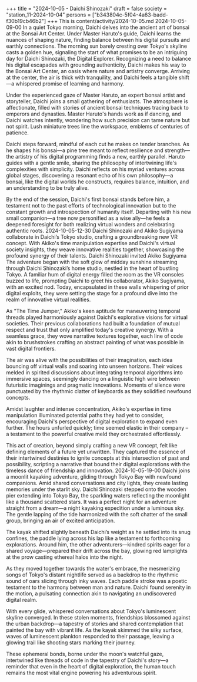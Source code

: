 +++
title = "2024-10-05 - Daichi Shinozaki"
draft = false
society = "station_11-2024-10-04"
persons = ["b343804c-5f04-4a63-badd-f30b19cb46b2"]
+++
This is content/activity/2024-10-05.md
2024-10-05-09-00
In a quiet Tokyo morning, Daichi delves into the ancient art of bonsai at the Bonsai Art Center. Under Master Haruto's guide, Daichi learns the nuances of shaping nature, finding balance between his digital pursuits and earthly connections.
The morning sun barely cresting over Tokyo's skyline casts a golden hue, signaling the start of what promises to be an intriguing day for Daichi Shinozaki, the Digital Explorer. Recognizing a need to balance his digital escapades with grounding authenticity, Daichi makes his way to the Bonsai Art Center, an oasis where nature and artistry converge. Arriving at the center, the air is thick with tranquility, and Daichi feels a tangible shift—a whispered promise of learning and harmony. 

Under the experienced gaze of Master Haruto, an expert bonsai artist and storyteller, Daichi joins a small gathering of enthusiasts. The atmosphere is affectionate, filled with stories of ancient bonsai techniques tracing back to emperors and dynasties. Master Haruto's hands work as if dancing, and Daichi watches intently, wondering how such precision can tame nature but not spirit. Lush miniature trees line the workspace, emblems of centuries of patience.

Daichi steps forward, mindful of each cut he makes on tender branches. As he shapes his bonsai—a pine tree meant to reflect resilience and strength—the artistry of his digital programming finds a new, earthly parallel. Haruto guides with a gentle smile, sharing the philosophy of intertwining life's complexities with simplicity. Daichi reflects on his myriad ventures across global stages, discovering a resonant echo of his own philosophy—a bonsai, like the digital worlds he constructs, requires balance, intuition, and an understanding to be truly alive.

By the end of the session, Daichi's first bonsai stands before him, a testament not to the past efforts of technological innovation but to the constant growth and introspection of humanity itself. Departing with his new small companion—a tree now personified as a wise ally—he feels a deepened foresight for both realizing virtual wonders and celebrating authentic roots.
2024-10-05-12-30
Daichi Shinozaki and Akiko Sugiyama collaborate in Daichi’s Tokyo studio, crafting a groundbreaking new VR concept. With Akiko's time manipulation expertise and Daichi's virtual society insights, they weave innovative realities together, showcasing the profound synergy of their talents.
Daichi Shinozaki invited Akiko Sugiyama
The adventure began with the soft glow of midday sunshine streaming through Daichi Shinozaki’s home studio, nestled in the heart of bustling Tokyo. A familiar hum of digital energy filled the room as the VR consoles buzzed to life, prompting Daichi to greet his collaborator, Akiko Sugiyama, with an excited nod. Today, encapsulated in these walls whispering of prior digital exploits, they were setting the stage for a profound dive into the realm of innovative virtual realities.

As "The Time Jumper," Akiko's keen aptitude for maneuvering temporal threads played harmoniously against Daichi's explorative visions for virtual societies. Their previous collaborations had built a foundation of mutual respect and trust that only amplified today's creative synergy. With a seamless grace, they wove narrative textures together, each line of code akin to brushstrokes crafting an abstract painting of what was possible in vast digital frontiers.

The air was alive with the possibilities of their imagination, each idea bouncing off virtual walls and soaring into unseen horizons. Their voices melded in spirited discussions about integrating temporal algorithms into immersive spaces, seemingly dancing on a linguistic high wire between futuristic imaginings and pragmatic innovations. Moments of silence were punctuated by the rhythmic clatter of keyboards as they solidified newfound concepts.

Amidst laughter and intense concentration, Akiko's expertise in time manipulation illuminated potential paths they had yet to consider, encouraging Daichi's perspective of digital exploration to expand even further. The hours unfurled quickly; time seemed elastic in their company – a testament to the powerful creative meld they orchestrated effortlessly. 

This act of creation, beyond simply crafting a new VR concept, felt like defining elements of a future yet unwritten. They captured the essence of their intertwined destinies to ignite concepts at this intersection of past and possibility, scripting a narrative that bound their digital explorations with the timeless dance of friendship and innovation.
2024-10-05-19-00
Daichi joins a moonlit kayaking adventure, gliding through Tokyo Bay with newfound companions. Amid shared conversations and city lights, they create lasting memories under the starlit sky.
Daichi Shinozaki stepped onto the wooden pier extending into Tokyo Bay, the sparkling waters reflecting the moonlight like a thousand scattered stars. It was a perfect night for an adventure straight from a dream—a night kayaking expedition under a luminous sky. The gentle lapping of the tide harmonized with the soft chatter of the small group, bringing an air of excited anticipation.

The kayak shifted slightly beneath Daichi’s weight as he settled into its snug confines, the paddle lying across his lap like a testament to forthcoming explorations. Around him, the other adventurers—kindred spirits eager for a shared voyage—prepared their drift across the bay, glowing red lamplights at the prow casting ethereal halos into the night.

As they moved together towards the water's embrace, the mesmerizing songs of Tokyo's distant nightlife served as a backdrop to the rhythmic sound of oars slicing through inky waves. Each paddle stroke was a poetic testament to the harmony between man and nature. Daichi found serenity in the motion, a pulsating connection akin to navigating an undiscovered digital realm.

With every glide, whispered conversations about Tokyo's luminescent skyline converged. In these stolen moments, friendships blossomed against the urban backdrop—a tapestry of stories and shared contemplation that painted the bay with vibrant life. As the kayak skimmed the silky surface, waves of luminescent plankton responded to their passage, leaving a glowing trail like shooting stars marking their journey.

These ephemeral bonds, borne under the moon's watchful gaze, intertwined like threads of code in the tapestry of Daichi's story—a reminder that even in the heart of digital exploration, the human touch remains the most vital engine powering his adventurous spirit.
